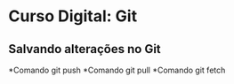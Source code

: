 # Curso Digital: Git

## Salvando alterações no Git
*Comando git push
*Comando git pull
*Comando git fetch
